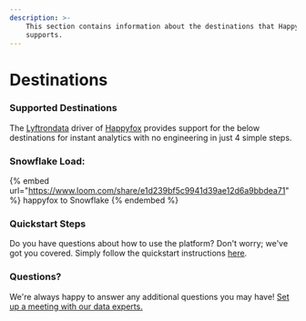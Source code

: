 ```yaml
---
description: >-
    This section contains information about the destinations that Happyfox
    supports.
---
```


# Destinations

### Supported Destinations

The [Lyftrondata](https://www.lyftrondata.com/) driver of [Happyfox](https://www.lyftrondata.com/integration/commerce-analytics/happy-fox/) provides support for the below destinations for instant analytics with no engineering in just 4 simple steps.

### Snowflake Load:

{% embed url="https://www.loom.com/share/e1d239bf5c9941d39ae12d6a9bbdea71" %}
happyfox to Snowflake
{% endembed %}

### Quickstart Steps

Do you have questions about how to use the platform? Don't worry; we've got you covered. Simply follow the quickstart instructions [here](README.md).

### Questions? <a href="#questions" id="questions"></a>

We're always happy to answer any additional questions you may have! [Set up a meeting with our data experts.](https://www.lyftrondata.com/book-a-meeting/)
